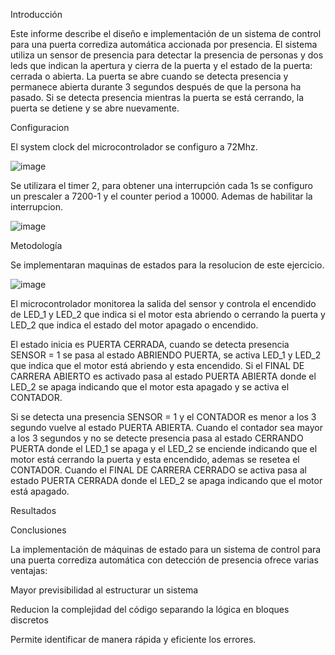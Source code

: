 Introducción

Este informe describe el diseño e implementación de un sistema de control para una puerta corrediza automática accionada por presencia. El sistema utiliza un sensor de presencia para detectar la presencia de personas y dos leds que indican la apertura y cierra de la puerta y el estado de la puerta: cerrada o abierta. La puerta se abre cuando se detecta presencia y permanece abierta durante 3 segundos después de que la persona ha pasado. Si se detecta presencia mientras la puerta se está cerrando, la puerta se detiene y se abre nuevamente.

Configuracion 

El system clock del microcontrolador se configuro a 72Mhz.

![image](https://github.com/ErickDiaz2001/Ejercicio_2/assets/169405943/86a437f6-b362-41f3-80eb-994765631e8e)

Se utilizara el timer 2, para obtener una interrupción cada 1s se configuro un prescaler a 7200-1 y el counter period a 10000. Ademas de habilitar la interrupcion. 

![image](https://github.com/ErickDiaz2001/Ejercicio_1/assets/169405943/a55f0c98-d9c3-43a9-8877-f95c035ea704)


Metodología

Se implementaran maquinas de estados para la resolucion de este ejercicio.

![image](https://github.com/ErickDiaz2001/Ejercicio_1/assets/169405943/536ee372-17e5-47d6-a184-fcd4f89289c3)

El microcontrolador monitorea la salida del sensor y controla el encendido de LED_1 y LED_2 que indica si el motor esta abriendo o cerrando la puerta y LED_2 que indica el estado del motor apagado o encendido. 

El estado inicia es PUERTA CERRADA, cuando se detecta presencia SENSOR = 1 se pasa al estado ABRIENDO PUERTA, se activa LED_1 y LED_2 que indica que el motor está abriendo y esta encendido. Si el FINAL DE CARRERA ABIERTO es activado pasa al estado PUERTA ABIERTA donde el LED_2 se apaga indicando que el motor esta apagado y se activa el CONTADOR.

Si se detecta una presencia SENSOR = 1 y el CONTADOR es menor a los 3 segundo vuelve al estado PUERTA ABIERTA.
Cuando el contador sea mayor a los 3 segundos y no se detecte presencia pasa al estado CERRANDO PUERTA donde el LED_1 se apaga y el LED_2 se enciende indicando que el motor está cerrando la puerta y esta encendido, ademas se resetea el CONTADOR.
Cuando el FINAL DE CARRERA CERRADO se activa pasa al estado PUERTA CERRADA donde el LED_2 se apaga indicando que el motor está apagado.

Resultados

Conclusiones

La implementación de máquinas de estado para un sistema de control para una puerta corrediza automática con detección de presencia ofrece varias ventajas:

Mayor previsibilidad al estructurar un sistema

Reducion la complejidad del código separando la lógica en bloques discretos

Permite identificar de manera rápida y eficiente los errores.
